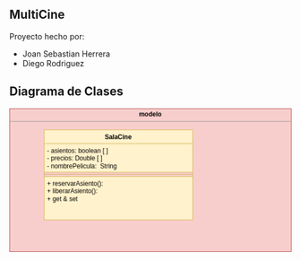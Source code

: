 ## MultiCine

Proyecto hecho por:
- Joan Sebastian Herrera
- Diego Rodriguez

## Diagrama de Clases

![diagrama de clases](diagram.png "Diagrama de clases")
